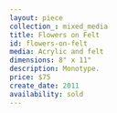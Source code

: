 ```yaml
---
layout: piece
collection_: mixed_media
title: Flowers on Felt
id: flowers-on-felt
media: Acrylic and felt
dimensions: 8" x 11"
description: Monotype.
price: $75
create_date: 2011
availability: sold
---
```

